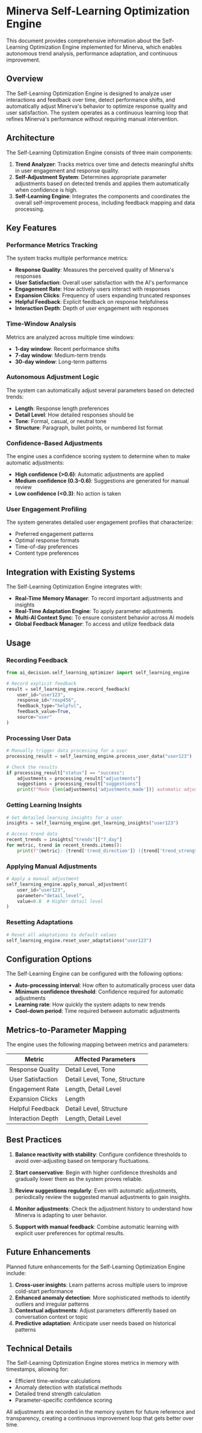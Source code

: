 # Minerva Self-Learning Optimization Engine

This document provides comprehensive information about the Self-Learning Optimization Engine implemented for Minerva, which enables autonomous trend analysis, performance adaptation, and continuous improvement.

## Overview

The Self-Learning Optimization Engine is designed to analyze user interactions and feedback over time, detect performance shifts, and automatically adjust Minerva's behavior to optimize response quality and user satisfaction. The system operates as a continuous learning loop that refines Minerva's performance without requiring manual intervention.

## Architecture

The Self-Learning Optimization Engine consists of three main components:

1. **Trend Analyzer**: Tracks metrics over time and detects meaningful shifts in user engagement and response quality.
2. **Self-Adjustment System**: Determines appropriate parameter adjustments based on detected trends and applies them automatically when confidence is high.
3. **Self-Learning Engine**: Integrates the components and coordinates the overall self-improvement process, including feedback mapping and data processing.

## Key Features

### Performance Metrics Tracking

The system tracks multiple performance metrics:

- **Response Quality**: Measures the perceived quality of Minerva's responses
- **User Satisfaction**: Overall user satisfaction with the AI's performance
- **Engagement Rate**: How actively users interact with responses
- **Expansion Clicks**: Frequency of users expanding truncated responses
- **Helpful Feedback**: Explicit feedback on response helpfulness
- **Interaction Depth**: Depth of user engagement with responses

### Time-Window Analysis

Metrics are analyzed across multiple time windows:

- **1-day window**: Recent performance shifts
- **7-day window**: Medium-term trends
- **30-day window**: Long-term patterns

### Autonomous Adjustment Logic

The system can automatically adjust several parameters based on detected trends:

- **Length**: Response length preferences
- **Detail Level**: How detailed responses should be
- **Tone**: Formal, casual, or neutral tone
- **Structure**: Paragraph, bullet points, or numbered list format

### Confidence-Based Adjustments

The engine uses a confidence scoring system to determine when to make automatic adjustments:

- **High confidence (>0.6)**: Automatic adjustments are applied
- **Medium confidence (0.3-0.6)**: Suggestions are generated for manual review
- **Low confidence (<0.3)**: No action is taken

### User Engagement Profiling

The system generates detailed user engagement profiles that characterize:

- Preferred engagement patterns
- Optimal response formats
- Time-of-day preferences
- Content type preferences

## Integration with Existing Systems

The Self-Learning Optimization Engine integrates with:

- **Real-Time Memory Manager**: To record important adjustments and insights
- **Real-Time Adaptation Engine**: To apply parameter adjustments
- **Multi-AI Context Sync**: To ensure consistent behavior across AI models
- **Global Feedback Manager**: To access and utilize feedback data

## Usage

### Recording Feedback

```python
from ai_decision.self_learning_optimizer import self_learning_engine

# Record explicit feedback
result = self_learning_engine.record_feedback(
    user_id="user123",
    response_id="resp456",
    feedback_type="helpful",
    feedback_value=True,
    source="user"
)
```

### Processing User Data

```python
# Manually trigger data processing for a user
processing_result = self_learning_engine.process_user_data("user123")

# Check the results
if processing_result["status"] == "success":
    adjustments = processing_result["adjustments"]
    suggestions = processing_result["suggestions"]
    print(f"Made {len(adjustments['adjustments_made'])} automatic adjustments")
```

### Getting Learning Insights

```python
# Get detailed learning insights for a user
insights = self_learning_engine.get_learning_insights("user123")

# Access trend data
recent_trends = insights["trends"]["7_day"]
for metric, trend in recent_trends.items():
    print(f"{metric}: {trend['trend_direction']} ({trend['trend_strength']:.2f})")
```

### Applying Manual Adjustments

```python
# Apply a manual adjustment
self_learning_engine.apply_manual_adjustment(
    user_id="user123",
    parameter="detail_level",
    value=0.8  # Higher detail level
)
```

### Resetting Adaptations

```python
# Reset all adaptations to default values
self_learning_engine.reset_user_adaptations("user123")
```

## Configuration Options

The Self-Learning Engine can be configured with the following options:

- **Auto-processing interval**: How often to automatically process user data
- **Minimum confidence threshold**: Confidence required for automatic adjustments
- **Learning rate**: How quickly the system adapts to new trends
- **Cool-down period**: Time required between automatic adjustments

## Metrics-to-Parameter Mapping

The engine uses the following mapping between metrics and parameters:

| Metric | Affected Parameters |
|--------|---------------------|
| Response Quality | Detail Level, Tone |
| User Satisfaction | Detail Level, Tone, Structure |
| Engagement Rate | Length, Detail Level |
| Expansion Clicks | Length |
| Helpful Feedback | Detail Level, Structure |
| Interaction Depth | Length, Detail Level |

## Best Practices

1. **Balance reactivity with stability**: Configure confidence thresholds to avoid over-adjusting based on temporary fluctuations.

2. **Start conservative**: Begin with higher confidence thresholds and gradually lower them as the system proves reliable.

3. **Review suggestions regularly**: Even with automatic adjustments, periodically review the suggested manual adjustments to gain insights.

4. **Monitor adjustments**: Check the adjustment history to understand how Minerva is adapting to user behavior.

5. **Support with manual feedback**: Combine automatic learning with explicit user preferences for optimal results.

## Future Enhancements

Planned future enhancements for the Self-Learning Optimization Engine include:

1. **Cross-user insights**: Learn patterns across multiple users to improve cold-start performance
2. **Enhanced anomaly detection**: More sophisticated methods to identify outliers and irregular patterns
3. **Contextual adjustments**: Adjust parameters differently based on conversation context or topic
4. **Predictive adaptation**: Anticipate user needs based on historical patterns

## Technical Details

The Self-Learning Optimization Engine stores metrics in memory with timestamps, allowing for:
- Efficient time-window calculations
- Anomaly detection with statistical methods
- Detailed trend strength calculation
- Parameter-specific confidence scoring

All adjustments are recorded in the memory system for future reference and transparency, creating a continuous improvement loop that gets better over time.

